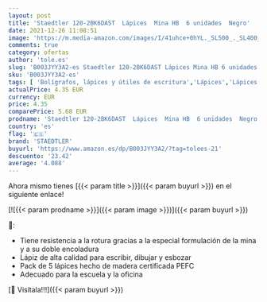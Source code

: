 ```yaml
---
layout: post
title: 'Staedtler 120-2BK6DAST  Lápices  Mina HB  6 unidades  Negro'
date: 2021-12-26 11:08:51
image: 'https://m.media-amazon.com/images/I/41uhce+0hYL._SL500_._SL400_.jpg'
comments: true
category: ofertas
author: 'tole.es'
slug: 'B003JYY3A2-es Staedtler 120-2BK6DAST Lápices Mina HB 6 unidades Negro'
sku: 'B003JYY3A2-es'
tags: [ 'Bolígrafos, lápices y útiles de escritura','Lápices','Lápices de madera','Oficina y papelería','lápices','staedtler', ]
actualPrice: 4.35 EUR
currency: EUR
price: 4.35
comparePrice: 5.68 EUR
prodname: 'Staedtler 120-2BK6DAST  Lápices  Mina HB  6 unidades  Negro'
country: 'es'
flag: '🇪🇸'
brand: 'STAEDTLER'
buyurl: 'https://www.amazon.es/dp/B003JYY3A2/?tag=tolees-21'
descuento: '23.42'
average: '4.088'
---
```


Ahora mismo tienes [{{< param title >}}]({{< param buyurl >}}) en el siguiente enlace!

[![{{< param prodname >}}]({{< param image >}})]({{< param buyurl >}})

🔎:

- Tiene resistencia a la rotura gracias a la especial formulación de la mina y a su doble encoladura
- Lápiz de alta calidad para escribir, dibujar y esbozar
- Pack de 5 lápices hecho de madera certificada PEFC
- Adecuado para la escuela y la oficina

[🛒 Visítala!!!]({{< param buyurl >}})

